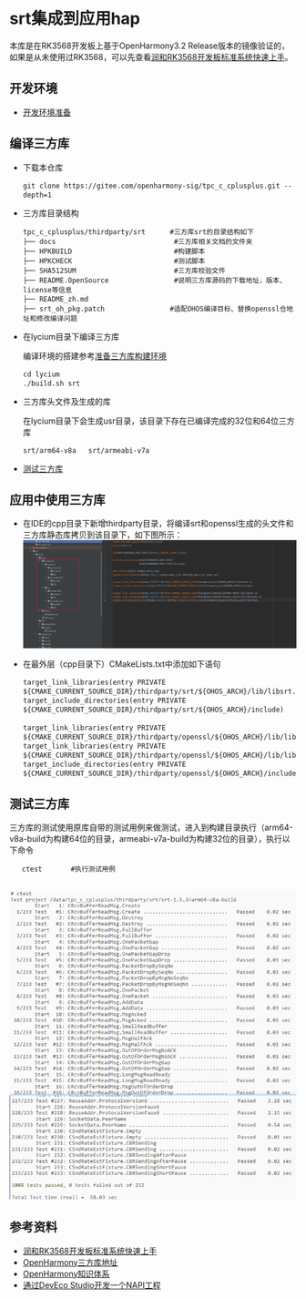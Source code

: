 # srt集成到应用hap

本库是在RK3568开发板上基于OpenHarmony3.2 Release版本的镜像验证的，如果是从未使用过RK3568，可以先查看[润和RK3568开发板标准系统快速上手](https://gitee.com/openharmony-sig/knowledge_demo_temp/tree/master/docs/rk3568_helloworld)。

## 开发环境

- [开发环境准备](../../../docs/hap_integrate_environment.md)

## 编译三方库

- 下载本仓库

  ```shell
  git clone https://gitee.com/openharmony-sig/tpc_c_cplusplus.git --depth=1
  ```

- 三方库目录结构

  ```shell
  tpc_c_cplusplus/thirdparty/srt      #三方库srt的目录结构如下
  ├── docs                             #三方库相关文档的文件夹
  ├── HPKBUILD                         #构建脚本
  ├── HPKCHECK                         #测试脚本
  ├── SHA512SUM                        #三方库校验文件
  ├── README.OpenSource                #说明三方库源码的下载地址，版本、license等信息
  ├── README_zh.md
  ├── srt_oh_pkg.patch                #适配OHOS编译目标、替换openssl仓地址和修改编译问题
  ```
  
- 在lycium目录下编译三方库

  编译环境的搭建参考[准备三方库构建环境](../../../lycium/README.md#1编译环境准备)

  ```shell
  cd lycium
  ./build.sh srt
  ```

- 三方库头文件及生成的库

  在lycium目录下会生成usr目录，该目录下存在已编译完成的32位和64位三方库

  ```shell
  srt/arm64-v8a   srt/armeabi-v7a
  ```
  
- [测试三方库](#测试三方库)

## 应用中使用三方库

- 在IDE的cpp目录下新增thirdparty目录，将编译srt和openssl生成的头文件和三方库静态库拷贝到该目录下，如下图所示：
  &nbsp;![thirdparty_install_dir](pic/srt_install_dir.png)

- 在最外层（cpp目录下）CMakeLists.txt中添加如下语句

  ```shell
  target_link_libraries(entry PRIVATE ${CMAKE_CURRENT_SOURCE_DIR}/thirdparty/srt/${OHOS_ARCH}/lib/libsrt.a)
  target_include_directories(entry PRIVATE ${CMAKE_CURRENT_SOURCE_DIR}/thirdparty/srt/${OHOS_ARCH}/include)

  target_link_libraries(entry PRIVATE ${CMAKE_CURRENT_SOURCE_DIR}/thirdparty/openssl/${OHOS_ARCH}/lib/libssl.a)
  target_link_libraries(entry PRIVATE ${CMAKE_CURRENT_SOURCE_DIR}/thirdparty/openssl/${OHOS_ARCH}/lib/libcrypto.a)
  target_include_directories(entry PRIVATE ${CMAKE_CURRENT_SOURCE_DIR}/thirdparty/openssl/${OHOS_ARCH}/include)
  ```

## 测试三方库

三方库的测试使用原库自带的测试用例来做测试，进入到构建目录执行（arm64-v8a-build为构建64位的目录，armeabi-v7a-build为构建32位的目录），执行以下命令
```shell
   ctest       #执行测试用例
```
&nbsp;![srt_test](pic/srt_test.png)

## 参考资料

- [润和RK3568开发板标准系统快速上手](https://gitee.com/openharmony-sig/knowledge_demo_temp/tree/master/docs/rk3568_helloworld)
- [OpenHarmony三方库地址](https://gitee.com/openharmony-tpc)
- [OpenHarmony知识体系](https://gitee.com/openharmony-sig/knowledge)
- [通过DevEco Studio开发一个NAPI工程](https://gitee.com/openharmony-sig/knowledge_demo_temp/blob/master/docs/napi_study/docs/hello_napi.md)

